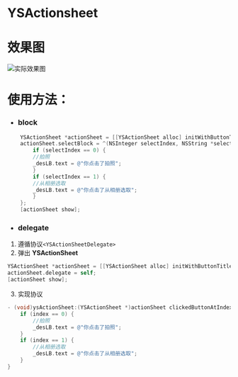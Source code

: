 # YSActionsheet
# 效果图
![实际效果图](http://upload-images.jianshu.io/upload_images/6067780-215955ce2df466af.gif)

# 使用方法：
- ### block
```objective-C
    YSActionSheet *actionSheet = [[YSActionSheet alloc] initWithButtonTitles:@[@"拍照", @"从相册选取"] cancelButtonTitle:@"取消"];
    actionSheet.selectBlock = ^(NSInteger selectIndex, NSString *selectStr) {
        if (selectIndex == 0) {
        //拍照
        _desLB.text = @"你点击了拍照";
        }
        if (selectIndex == 1) {
        //从相册选取
        _desLB.text = @"你点击了从相册选取";
        }
    };
    [actionSheet show];
```

- ### delegate
1. 遵循协议`<YSActionSheetDelegate>`
2. 弹出 **YSActionSheet** 
```objective-C
YSActionSheet *actionSheet = [[YSActionSheet alloc] initWithButtonTitles:@[@"拍照", @"从相册选取"] cancelButtonTitle:@"取消"];
actionSheet.delegate = self;
[actionSheet show];
```
3. 实现协议
```objective-C
- (void)ysActionSheet:(YSActionSheet *)actionSheet clickedButtonAtIndex:(NSInteger)index {
    if (index == 0) {
        //拍照
        _desLB.text = @"你点击了拍照";
    }
    if (index == 1) {
        //从相册选取
        _desLB.text = @"你点击了从相册选取";
    }
}
```

